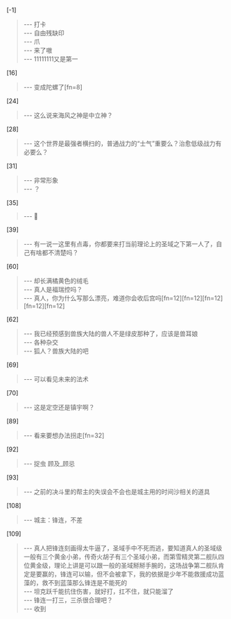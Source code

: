 
[-1] 
>--- 打卡<br>
>--- 自由残缺印<br>
>--- 爪<br>
>--- 来了嗷<br>
>--- 11111111又是第一<br>

[16] 
>--- 变成陀螺了[fn=8]<br>

[24] 
>--- 这么说来海风之神是中立神？<br>

[28] 
>--- 这个世界是最强者横扫的，普通战力的“士气”重要么？治愈低级战力有必要么？<br>

[31] 
>--- 非常形象<br>
>--- ？<br>

[35] 
>--- 🧐<br>

[39] 
>--- 有一说一这里有点毒，你都要来打当前理论上的圣域之下第一人了，自己有啥都不清楚吗？<br>

[60] 
>--- 却长满橘黄色的绒毛<br>
>--- 真人是福瑞控吗？<br>
>--- 真人，你为什么写那么漂亮，难道你会收后宫吗[fn=12][fn=12][fn=12][fn=12][fn=12]<br>

[62] 
>--- 我已经预感到兽族大陆的兽人不是绿皮那种了，应该是兽耳娘<br>
>--- 各种杂交<br>
>--- 狐人？兽族大陆的吧<br>

[69] 
>--- 可以看见未来的法术<br>

[70] 
>--- 这是定空还是镇宇啊？<br>

[89] 
>--- 看来要想办法拐走[fn=32]<br>

[92] 
>--- 捉虫 顾及_顾忌<br>

[93] 
>--- 之前的决斗里的帮主的失误会不会也是城主用的时间沙相关的道具<br>

[108] 
>--- 城主：锋连，不差<br>

[109] 
>--- 真人把锋连刻画得太牛逼了，圣域手中不死而逃，要知道真人的圣域级一般有三个黄金小弟，传奇火胡子有三个圣域小弟，而第雪精灵第二舰队四位黄金级，理论上讲是可以跟一般的圣域掰掰手腕的，这场战争第二舰队肯定是要赢的，锋连可以输，但不会被拿下，我的依据是少年不能救援成功蓝藻的，救不到蓝藻那么锋连是不能死的<br>
>--- 坦克跃千能抗住伤害，就好打，扛不住，就只能溜了<br>
>--- 锋连一打三，三杀很合理吧？<br>
>--- 收到<br>
